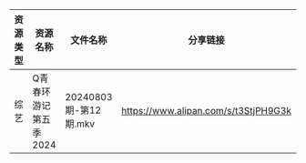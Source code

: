 | 资源类型 | 资源名称          | 文件名称               | 分享链接                                 | 更新时间                |
| ---- | ------------- | ------------------ | ------------------------------------ | ------------------- |
| 综艺   | Q青春环游记第五季2024 | 20240803期-第12期.mkv | https://www.alipan.com/s/t3StjPH9G3k | 2024-08-04 00:09:06 |
